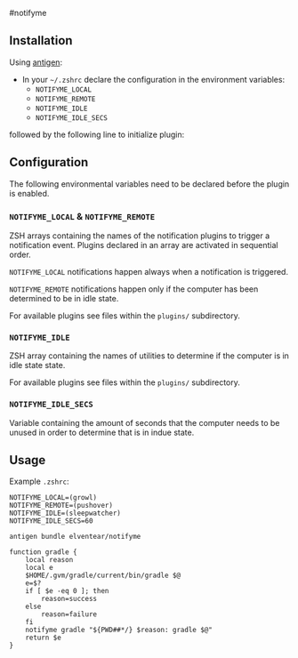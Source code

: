 #notifyme

## Installation

Using [antigen](https://github.com/zsh-users/antigen):

* In your `~/.zshrc` declare the configuration in the environment variables:
	* `NOTIFYME_LOCAL`
	* `NOTIFYME_REMOTE`
	* `NOTIFYME_IDLE`
	* `NOTIFYME_IDLE_SECS`

followed by the following line to initialize plugin:
	

## Configuration

The following environmental variables need to be declared before the plugin is enabled. 

### `NOTIFYME_LOCAL` & `NOTIFYME_REMOTE`

ZSH arrays containing the names of the notification plugins to trigger a notification event. Plugins declared in an array are activated in sequential order.
 
`NOTIFYME_LOCAL` notifications happen always when a notification is triggered.

`NOTIFYME_REMOTE` notifications happen only if the computer has been determined to be in idle state. 

For available plugins see files within the `plugins/` subdirectory.

### `NOTIFYME_IDLE`

ZSH array containing the names of utilities to determine if the computer is in idle state state. 

For available plugins see files within the `plugins/` subdirectory.

### `NOTIFYME_IDLE_SECS`

Variable containing the amount of seconds that the computer needs to be unused in order to determine that is in indue state.


## Usage

Example `.zshrc`:
	
	NOTIFYME_LOCAL=(growl)
	NOTIFYME_REMOTE=(pushover)
	NOTIFYME_IDLE=(sleepwatcher)
	NOTIFYME_IDLE_SECS=60
	
	antigen bundle elventear/notifyme
	
	function gradle {
    	local reason
    	local e
    	$HOME/.gvm/gradle/current/bin/gradle $@ 
    	e=$?
    	if [ $e -eq 0 ]; then 
        	reason=success
    	else
        	reason=failure
    	fi
    	notifyme gradle "${PWD##*/} $reason: gradle $@"
    	return $e
	}

	
	